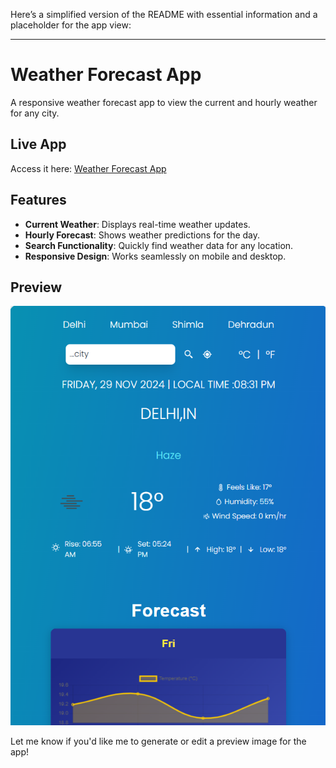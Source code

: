 Here’s a simplified version of the README with essential information and a placeholder for the app view:  

---

# Weather Forecast App  

A responsive weather forecast app to view the current and hourly weather for any city.  

## Live App  
Access it here: [Weather Forecast App](https://weatherforecast-1-42dn.onrender.com)  

## Features  
- **Current Weather**: Displays real-time weather updates.  
- **Hourly Forecast**: Shows weather predictions for the day.  
- **Search Functionality**: Quickly find weather data for any location.  
- **Responsive Design**: Works seamlessly on mobile and desktop.  

## Preview  
<p align="center">
  <img src="public/preview.png" alt="Weather Forecast App" />
</p>


Let me know if you'd like me to generate or edit a preview image for the app!